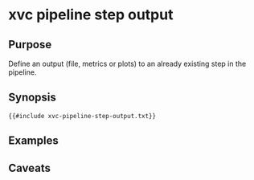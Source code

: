 # xvc pipeline step output

## Purpose

Define an output (file, metrics or plots) to an already existing step in the pipeline.

## Synopsis

```text
{{#include xvc-pipeline-step-output.txt}}
```

## Examples

## Caveats
